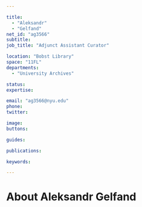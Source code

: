 ```yaml
---

title:
  - "Aleksandr"
  - "Gelfand"
net_id: "ag3566"
subtitle: 
job_title: "Adjunct Assistant Curator"

location: "Bobst Library"
space: "11FL"
departments:
  - "University Archives"

status: 
expertise:

email: "ag3566@nyu.edu"
phone: 
twitter: 

image: 
buttons:

guides:

publications:

keywords:

---
```


# About Aleksandr Gelfand


